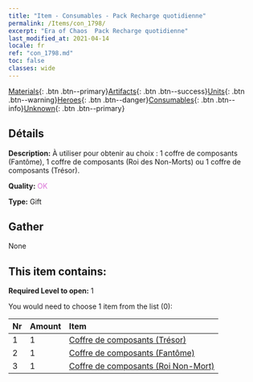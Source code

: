 ```yaml
---
title: "Item - Consumables - Pack Recharge quotidienne"
permalink: /Items/con_1798/
excerpt: "Era of Chaos  Pack Recharge quotidienne"
last_modified_at: 2021-04-14
locale: fr
ref: "con_1798.md"
toc: false
classes: wide
---
```

 [Materials](/fr/Items/){: .btn .btn--primary}[Artifacts](/fr/Items/Artifacts/){: .btn .btn--success}[Units](/fr/Items/Units/){: .btn .btn--warning}[Heroes](/fr/Items/Heroes/){: .btn .btn--danger}[Consumables](/fr/Items/Consumables/){: .btn .btn--info}[Unknown](/fr/Items/Unknown/){: .btn .btn--primary}

## Détails
 **Description:** À utiliser pour obtenir au choix : 1 coffre de composants (Fantôme), 1 coffre de composants (Roi des Non-Morts) ou 1 coffre de composants (Trésor).

 **Quality:** <span style="color: #DA70D6">OK</span>

 **Type:** Gift

## Gather

  None

## This item contains:

 **Required Level to open:** 1

 You would need to choose 1 item from the list (0):

  | Nr | Amount |     Item    |
  |:---|:-------|:------------|
  | 1 | 1 | [Coffre de composants (Trésor)](/fr/Items/con_1383/) | 
  | 2 | 1 | [Coffre de composants (Fantôme)](/fr/Items/con_1339/) | 
  | 3 | 1 | [Coffre de composants (Roi Non-Mort)](/fr/Items/con_1340/) | 
